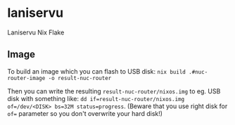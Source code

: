 # laniservu

Laniservu Nix Flake

## Image

To build an image which you can flash to USB disk:
`nix build .#nuc-router-image -o result-nuc-router`

Then you can write the resulting `result-nuc-router/nixos.img` to eg. USB disk
with something like:
`dd if=result-nuc-router/nixos.img of=/dev/<DISK> bs=32M status=progress`.
(Beware that you use right disk for `of=` parameter so you don't overwrite your
hard disk!)

